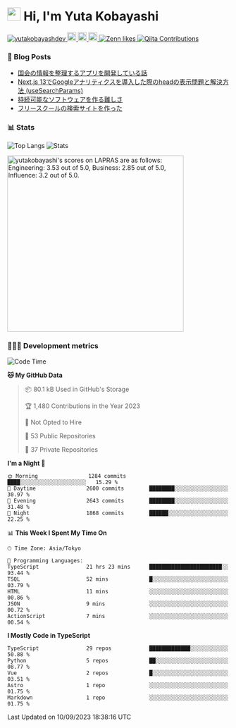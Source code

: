 <h1><img src="https://emojis.slackmojis.com/emojis/images/1613942336/14158/balloons.gif?1613942336" width="30"/> Hi, I'm Yuta Kobayashi</h1>

<p align="left"> 
  <a href="https://github.com/yutakobayashidev/yutakobayashidev/">
    <img src="https://komarev.com/ghpvc/?username=yutakobayashdev" alt="yutakobayashdev" />
  </a>
  <a href="https://mastodon.social/@yutakobayashi">
    <img height="20" src="https://img.shields.io/mastodon/follow/107202517736161782?domain=https%3A%2F%2Fmastodon.social&label=Mastodon&logo=mastodon&style=plastic" />
  </a>
  <a href="https://github.com/yutakobayashidev">
    <img height="20" src="https://img.shields.io/github/followers/yutakobayashidev?label=follow&logo=github&style=flat" />
  </a>
  <a href="https://www.reddit.com/user/yutakobayashi">
    <img height="20" src="https://img.shields.io/reddit/user-karma/combined/yutakobayashi?label=Reddit&logo=reddit&style=flat" />
  </a>
  <a href="https://zenn.dev/yutakobayashi">
    <img src="https://badgen.org/img/zenn/yutakobayashi/likes?style=plastic" alt="Zenn likes" />
  </a>
  <a href="https://qiita.com/yutakobayashi">
    <img src="https://badgen.org/img/qiita/yutakobayashi/contributions?style=plastic" alt="Qiita Contributions" />
  </a>
</p>

### 📕 Blog Posts

<!-- BLOG-POST-LIST:START -->
- [国会の情報を整理するアプリを開発している話](https://yutakobayashi.dev/blog/capitalens)
- [Next.js 13でGoogleアナリティクスを導入した際のheadの表示問題と解決方法 &lpar;useSearchParams&rpar;](https://zenn.dev/yutakobayashi/articles/head-google-analytics)
- [持続可能なソフトウェアを作る難しさ](https://yutakobayashi.dev/blog/sustainable-software)
- [フリースクールの検索サイトを作った](https://yutakobayashi.dev/blog/freeschool-search)
<!-- BLOG-POST-LIST:END -->

### 📊 Stats

![Top Langs](https://github-readme-stats.vercel.app/api/top-langs/?username=yutakobayashidev)
![Stats](https://github-readme-stats.vercel.app/api?username=yutakobayashidev&count_private=true&show_icons=true&line_height=40)

<!--START_SECTION:lapras-card-->
<p ><a href="https://lapras.com/public/yutakobayashi" target="_blank" rel="noopener noreferrer"><img alt="yutakobayashi's scores on LAPRAS are as follows: Engineering: 3.53 out of 5.0, Business: 2.85 out of 5.0, Influence: 3.2 out of 5.0." src="https://lapras-card-generator.vercel.app/api/svg?e=3.53&b=2.85&i=3.2&b1=%23020e27&b2=%230e5593&i1=%2303102f&i2=%231688bf&l=en" width="400" ></a></p>
<!--END_SECTION:lapras-card-->

### 👩🏻‍💻 Development metrics

<!--START_SECTION:waka-->
![Code Time](http://img.shields.io/badge/Code%20Time-1%2C662%20hrs%2015%20mins-blue)

**🐱 My GitHub Data** 

> 📦 80.1 kB Used in GitHub's Storage 
 > 
> 🏆 1,480 Contributions in the Year 2023
 > 
> 🚫 Not Opted to Hire
 > 
> 📜 53 Public Repositories 
 > 
> 🔑 37 Private Repositories 
 > 
**I'm a Night 🦉** 

```text
🌞 Morning                1284 commits        ████░░░░░░░░░░░░░░░░░░░░░   15.29 % 
🌆 Daytime                2600 commits        ████████░░░░░░░░░░░░░░░░░   30.97 % 
🌃 Evening                2643 commits        ████████░░░░░░░░░░░░░░░░░   31.48 % 
🌙 Night                  1868 commits        ██████░░░░░░░░░░░░░░░░░░░   22.25 % 
```


📊 **This Week I Spent My Time On** 

```text
🕑︎ Time Zone: Asia/Tokyo

💬 Programming Languages: 
TypeScript               21 hrs 23 mins      ███████████████████████░░   93.44 % 
TSQL                     52 mins             █░░░░░░░░░░░░░░░░░░░░░░░░   03.79 % 
HTML                     11 mins             ░░░░░░░░░░░░░░░░░░░░░░░░░   00.86 % 
JSON                     9 mins              ░░░░░░░░░░░░░░░░░░░░░░░░░   00.72 % 
ActionScript             7 mins              ░░░░░░░░░░░░░░░░░░░░░░░░░   00.54 % 
```

**I Mostly Code in TypeScript** 

```text
TypeScript               29 repos            █████████████░░░░░░░░░░░░   50.88 % 
Python                   5 repos             ██░░░░░░░░░░░░░░░░░░░░░░░   08.77 % 
Vue                      2 repos             █░░░░░░░░░░░░░░░░░░░░░░░░   03.51 % 
Astro                    1 repo              ░░░░░░░░░░░░░░░░░░░░░░░░░   01.75 % 
Markdown                 1 repo              ░░░░░░░░░░░░░░░░░░░░░░░░░   01.75 % 
```




 Last Updated on 10/09/2023 18:38:16 UTC
<!--END_SECTION:waka-->
